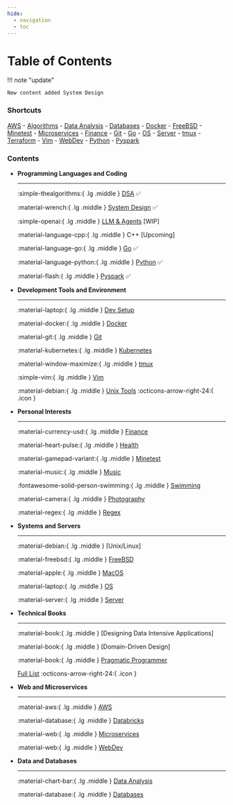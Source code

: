 ```yaml
---
hide:
  - navigation
  - toc
---
```


# Table of Contents


!!! note "update"

    New content added System Design

### Shortcuts

[AWS](aws/index.md) - [Algorithms](dsa/index.md)  - [Data Analysis](dataanalysis/index.md) - [Databases](databases/index.md) - [Docker](docker/index.md) - [FreeBSD](freebsd/index.md) - [Minetest](mt/index.md) - [Microservices](microservices/index.md) - [Finance](fin/index.md) - [Git](git/index.md) - [Go](go/index.md) - [OS](os/index.md) - [Server](server/index.md) - [tmux](tmux/index.md) - [Terraform](terraform/index.md) - [Vim](vim/index.md) - [WebDev](webdev/index.md) - [Python](python/index.md) - [Pyspark](pyspark/index.md)

### Contents

<div class="grid cards" markdown>

-   __Programming Languages and Coding__

    ---

    :simple-thealgorithms:{ .lg .middle } [DSA](dsa/index.md) ✅

    :material-wrench:{ .lg .middle } [System Design](sd/index.md) ✅

    :simple-openai:{ .lg .middle } [LLM & Agents](llm/index.md) [WIP]

    :material-language-cpp:{ .lg .middle } C++ [Upcoming]

    :material-language-go:{ .lg .middle }  [Go](go/index.md) ✅

    :material-language-python:{ .lg .middle }  [Python](python/index.md) ✅

    :material-flash:{ .lg .middle }  [Pyspark](pyspark/index.md) ✅

-   __Development Tools and Environment__

    ---

    :material-laptop:{ .lg .middle } [Dev Setup](dev_setup/index.md)

    :material-docker:{ .lg .middle } [Docker](docker/index.md)

    :material-git:{ .lg .middle } [Git](git/index.md)

    :material-kubernetes:{ .lg .middle } [Kubernetes](kubernetes/index.md)

    :material-window-maximize:{ .lg .middle } [tmux](tmux/index.md)

    :simple-vim:{ .lg .middle } [Vim](vim/index.md)

    :material-debian:{ .lg .middle } [Unix Tools](unix/index.md) :octicons-arrow-right-24:{ .icon }

-   __Personal Interests__

    ---

    :material-currency-usd:{ .lg .middle } [Finance](fin/index.md)

    :material-heart-pulse:{ .lg .middle } [Health](health/index.md)

    :material-gamepad-variant:{ .lg .middle } [Minetest](mt/index.md)

    :material-music:{ .lg .middle } [Music](music/index.md)

    :fontawesome-solid-person-swimming:{ .lg .middle } [Swimming](swimming/index.md)

    :material-camera:{ .lg .middle } [Photography](photography/index.md)

    :material-regex:{ .lg .middle } [Regex](regex/index.md)

-   __Systems and Servers__

    ---

    :material-debian:{ .lg .middle } [Unix/Linux]
    
    :material-freebsd:{ .lg .middle } [FreeBSD](freebsd/index.md)	    
    
    :material-apple:{ .lg .middle } [MacOS](macos/index.md)

    :material-laptop:{ .lg .middle } [OS](os/index.md)

    :material-server:{ .lg .middle } [Server](server/index.md)

-   __Technical Books__

    ---

    :material-book:{ .lg .middle } [Designing Data Intensive Applications]
    
    :material-book:{ .lg .middle } [Domain-Driven Design]

    :material-book:{ .lg .middle } [Pragmatic Programmer](https://media.minetest.in/the_pragmatic_programmer_notes.pdf)
    
    [Full List](books/index.md) :octicons-arrow-right-24:{ .icon }

-   __Web and Microservices__

    ---

    :material-aws:{ .lg .middle } [AWS](aws/index.md)

    :material-database:{ .lg .middle } [Databricks](databricks/index.md)

    :material-web:{ .lg .middle } [Microservices](microservices/index.md)
    
    :material-web:{ .lg .middle } [WebDev](webdev/index.md)
  
-   __Data and Databases__

    ---

    :material-chart-bar:{ .lg .middle } [Data Analysis](dataanalysis/index.md)

    :material-database:{ .lg .middle } [Databases](databases/index.md)

</div>
